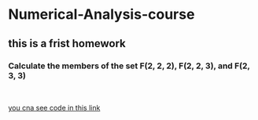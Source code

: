 # Numerical-Analysis-course

<h2>this is a frist homework</h2>
        
<h3>Calculate the members of the set F(2, 2, 2), F(2, 2, 3), and F(2, 3, 3)</h3>
<br>

<a href="https://github.com/parvvaresh/-Numerical-Analysis/blob/main/HW1/main.py">you cna see code in this link</a>


        

